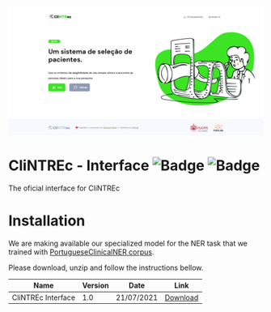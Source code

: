 ![picture alt](images/banner.png)

# CliNTREc - Interface ![Badge](	https://img.shields.io/github/license/paivagio/CliNTREc) ![Badge](https://img.shields.io/badge/status-work%20in%20progress-orange)

The oficial interface for CliNTREc

# Installation

We are making available our specialized model for the NER task that we trained with [PortugueseClinicalNER corpus](https://github.com/fabioacl/PortugueseClinicalNER).

Please download, unzip and follow the instructions bellow.

| Name | Version | Date | Link |
|------|------|------|------|
| CliNTREc Interface | 1.0 | 21/07/2021 |[Download](https://drive.google.com/file/d/1sv8aKdCxS-Pseukb33Wu0TIIHDosiSxA/view?usp=sharing)|
